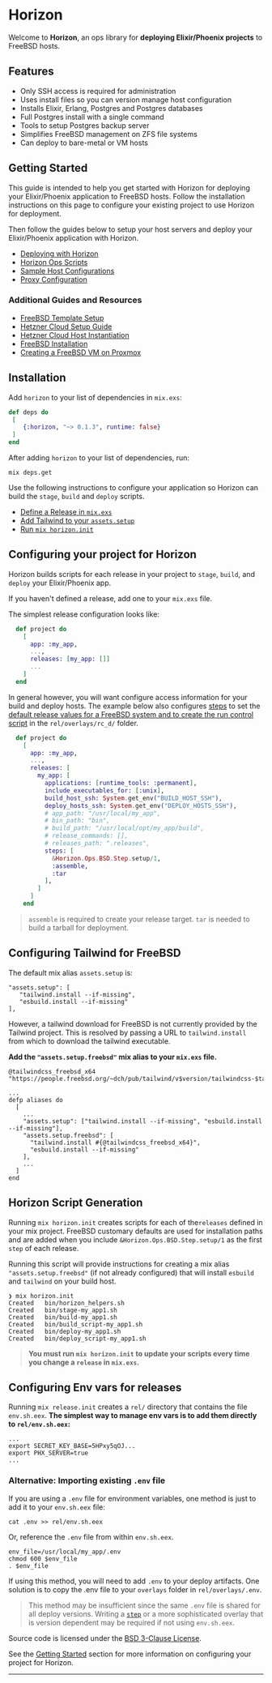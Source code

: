 # Horizon

Welcome to **Horizon**, an ops library for **deploying Elixir/Phoenix
projects** to FreeBSD hosts. 

## Features
- Only SSH access is required for administration
- Uses install files so you can version manage host configuration
- Installs Elixir, Erlang, Postgres and Postgres databases
- Full Postgres install with a single command
- Tools to setup Postgres backup server
- Simplifies FreeBSD management on ZFS file systems
- Can deploy to bare-metal or VM hosts

## Getting Started

This guide is intended to help you get started with Horizon for deploying your Elixir/Phoenix application to FreeBSD hosts.
Follow the installation instructions on this page to configure your existing project to use Horizon for deployment.

Then follow the guides below to setup your host servers and deploy your Elixir/Phoenix application with Horizon.

- [Deploying with Horizon](../doc/deploying-with-horizon.html)
- [Horizon Ops Scripts](../doc/horizon-helper-scripts.html)
- [Sample Host Configurations](../doc/sample-host-configurations.html)
- [Proxy Configuration](../doc/proxy-conf.html)


### Additional Guides and Resources
- [FreeBSD Template Setup](../doc/freebsd-template-setup.html)
- [Hetzner Cloud Setup Guide](../doc/hetzner-cloud.html)
- [Hetzner Cloud Host Instantiation](../doc/hetzner-cloud-host-instantiation.html)
- [FreeBSD Installation](../doc/freebsd-install.html)
- [Creating a FreeBSD VM on Proxmox](../doc/proxmox.html)

## Installation

Add `horizon` to your list of dependencies in `mix.exs`:

```elixir
def deps do
 [
    {:horizon, "~> 0.1.3", runtime: false}
 ]
end
```

After adding `horizon` to your list of dependencies, run:

```shell
mix deps.get
```

Use the following instructions to configure your application so Horizon can 
build the `stage`, `build` and `deploy` scripts.

- [Define a Release in `mix.exs`](#configuring-your-project-for-horizon)
- [Add Tailwind to your `assets.setup`](#configuring-tailwind-for-freebsd)
- [Run `mix horizon.init`](#running-mix-horizon-init)

## Configuring your project for Horizon

Horizon builds scripts for each release in your project to `stage`, `build`, and `deploy` your Elixir/Phoenix app.

If you haven't defined a release, add one to your `mix.exs` file. 

The simplest release configuration looks like:
```elixir
  def project do
    [
      app: :my_app,
      ...,
      releases: [my_app: []]
      ...
    ]
  end
```

In general however, you will want configure access information for your build and deploy hosts.
The example below also configures [steps](https://hexdocs.pm/mix/Mix.Tasks.Release.html#module-steps) 
to set the [default release values for a FreeBSD system
and to create the run control script](Horizon.Ops.BSD.Step.html) in the `rel/overlays/rc_d/` folder. 


```elixir
  def project do
    [
      app: :my_app,
      ...,
      releases: [
        my_app: [
          applications: [runtime_tools: :permanent],
          include_executables_for: [:unix],
          build_host_ssh: System.get_env("BUILD_HOST_SSH"),
          deploy_hosts_ssh: System.get_env("DEPLOY_HOSTS_SSH"),
          # app_path: "/usr/local/my_app",
          # bin_path: "bin",
          # build_path: "/usr/local/opt/my_app/build",
          # release_commands: [],
          # releases_path: ".releases",
          steps: [
            &Horizon.Ops.BSD.Step.setup/1,
            :assemble,
            :tar
          ],
        ]
      ]
    end
```
> `assemble` is required to create your release target. `tar` is needed to build a tarball for deployment.

## Configuring Tailwind for FreeBSD

The default mix alias `assets.setup` is:

```
"assets.setup": [
   "tailwind.install --if-missing",
   "esbuild.install --if-missing"
],
```

However, a tailwind download for FreeBSD is not currently provided by the Tailwind project.
This is resolved by passing a URL to `tailwind.install` from which to download the tailwind executable.

**Add the `"assets.setup.freebsd"` mix alias to your `mix.exs` file.**

```
@tailwindcss_freebsd_x64 "https://people.freebsd.org/~dch/pub/tailwind/v$version/tailwindcss-$target"

...
defp aliases do
  [
    ...
    "assets.setup": ["tailwind.install --if-missing", "esbuild.install --if-missing"],
    "assets.setup.freebsd": [
      "tailwind.install #{@tailwindcss_freebsd_x64}",
      "esbuild.install --if-missing"
    ],
    ...
  ]
end
```

## Horizon Script Generation

Running `mix horizon.init` creates scripts for each of the`releases` defined in your mix project. FreeBSD customary defaults are used for installation paths and are added when you include `&Horizon.Ops.BSD.Step.setup/1` as the first `step` of each release.

Running this script will provide instructions for creating a mix alias `"assets.setup.freebsd"` (if not already configured) that will install `esbuild` and `tailwind` on your build host.

```shell
❯ mix horizon.init
Created   bin/horizon_helpers.sh
Created   bin/stage-my_app1.sh
Created   bin/build-my_app1.sh
Created   bin/build_script-my_app1.sh
Created   bin/deploy-my_app1.sh
Created   bin/deploy_script-my_app1.sh
```

> **You must run `mix horizon.init` to update your scripts every time you change a `release` in `mix.exs`.**

## Configuring Env vars for releases

Running `mix release.init` creates a `rel/` directory that contains the file `env.sh.eex`. 
**The simplest way to manage env vars is to add them directly to `rel/env.sh.eex`:**

```
...
export SECRET_KEY_BASE=5HPxy5qOJ...
export PHX_SERVER=true
...
```

### Alternative: Importing existing `.env` file
If you are using a `.env` file for environment variables, one method is just to add it to your `env.sh.eex` file:

```
cat .env >> rel/env.sh.eex
```

Or, reference the `.env` file from within `env.sh.eex`.

```shell
env_file=/usr/local/my_app/.env
chmod 600 $env_file
. $env_file
```

If using this method, you will need to add `.env` to your deploy artifacts. 
One solution is to copy the .env file to your `overlays` folder in `rel/overlays/.env`.

> This method may be insufficient since the same `.env` file is shared for all deploy versions. 
Writing a [`step`](https://hexdocs.pm/mix/Mix.Tasks.Release.html#module-steps) or a more sophisticated overlay that is version dependent may be required if not using `env.sh.eex`.


Source code is licensed under the [BSD 3-Clause License](LICENSE.md).

See the [Getting Started](#getting-started) section for more information on configuring your project for Horizon.


---
